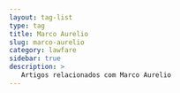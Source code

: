 ```yaml
---
layout: tag-list
type: tag
title: Marco Aurelio
slug: marco-aurelio
category: lawfare
sidebar: true
description: >
   Artigos relacionados com Marco Aurelio
---
```

